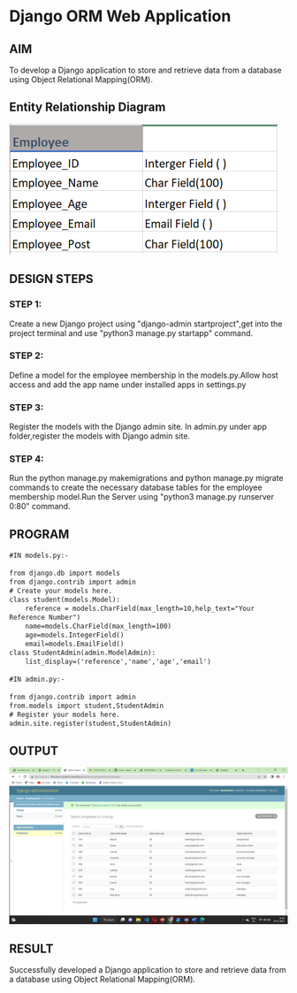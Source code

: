 # Django ORM Web Application

## AIM
To develop a Django application to store and retrieve data from a database using Object Relational Mapping(ORM).

## Entity Relationship Diagram

![output](./Employee.png)

## DESIGN STEPS

### STEP 1:
Create a new Django project using "django-admin startproject",get into the project terminal and use "python3 manage.py startapp" command.

### STEP 2:
Define a model for the employee membership in the models.py.Allow host access and add the app name under installed apps in settings.py


### STEP 3:
Register the models with the Django admin site. In admin.py under app folder,register the models with Django admin site.

### STEP 4:
Run the python manage.py makemigrations and python manage.py migrate commands to create the necessary database tables for the employee membership model.Run the Server using "python3 manage.py runserver 0:80" command.

## PROGRAM
```
#IN models.py:-

from django.db import models
from django.contrib import admin
# Create your models here.
class student(models.Model):
    reference = models.CharField(max_length=10,help_text="Your Reference Number")
    name=models.CharField(max_length=100)
    age=models.IntegerField()
    email=models.EmailField()
class StudentAdmin(admin.ModelAdmin):
    list_display=('reference','name','age','email')

#IN admin.py:-

from django.contrib import admin
from.models import student,StudentAdmin
# Register your models here.
admin.site.register(student,StudentAdmin)
```

## OUTPUT
![output](./Employee%20Data%20.png)


## RESULT
Successfully developed a Django application to store and retrieve data from a database using Object Relational Mapping(ORM).
